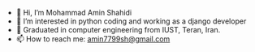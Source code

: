 - 👋 Hi, I’m Mohammad Amin Shahidi
- 👀 I’m interested in python coding and working as a django developer
- 🌱 Graduated in computer engineering from IUST, Teran, Iran.
- 📫 How to reach me: amin7799sh@gmail.com

<!---
amin1998sh/amin1998sh is a ✨ special ✨ repository because its `README.md` (this file) appears on your GitHub profile.
You can click the Preview link to take a look at your changes.
--->
